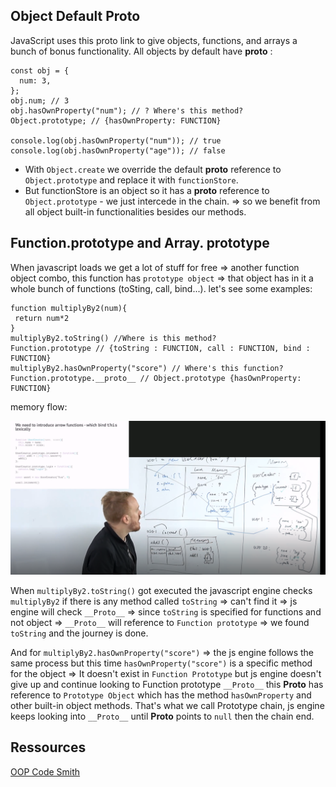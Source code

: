 ## Object Default **Proto**

JavaScript uses this proto link to give objects, functions, and arrays a bunch of bonus functionality. All objects by
default have **proto** :

```
const obj = {
  num: 3,
};
obj.num; // 3
obj.hasOwnProperty("num"); // ? Where's this method?
Object.prototype; // {hasOwnProperty: FUNCTION}

console.log(obj.hasOwnProperty("num")); // true
console.log(obj.hasOwnProperty("age")); // false
```

- With `Object.create` we override the default **proto** reference to `Object.prototype` and replace it with `functionStore`.
- But functionStore is an object so it has a **proto** reference to `Object.prototype` - we just intercede in the chain. => so we benefit from all object built-in functionalities besides our methods.

## Function.prototype and Array. prototype

When javascript loads we get a lot of stuff for free => another function object combo, this function has `prototype object` => that object has in it a whole bunch of functions (toSting, call, bind...). let's see some examples:

```
function multiplyBy2(num){
 return num*2
}
multiplyBy2.toString() //Where is this method?
Function.prototype // {toString : FUNCTION, call : FUNCTION, bind : FUNCTION}
multiplyBy2.hasOwnProperty("score") // Where's this function?
Function.prototype.__proto__ // Object.prototype {hasOwnProperty: FUNCTION}
```

memory flow:

![](images/img6.png?raw=true)

When  `multiplyBy2.toString()` got executed the javascript engine checks `multiplyBy2` if there is any method called `toString` => can't find it => js engine will check `__Proto__` => since `toString` is specified for functions and not object => `__Proto__` will reference to `Function prototype` => we found `toString` and the journey is done.

And for `multiplyBy2.hasOwnProperty("score")` => the js engine follows the same process but this time `hasOwnProperty("score")` is a specific method for the object => It doesn't exist in `Function Prototype` but js engine doesn't give up and continue looking to Function prototype `__Proto__` this **Proto** has reference to `Prototype Object` which has the method `hasOwnProperty` and other built-in object methods.
That's what we call Prototype chain, js engine keeps looking into `__Proto__` until **Proto** points to `null` then the chain end.

## Ressources

[OOP Code Smith](https://csx.codesmith.io/units/object-oriented-programming)
